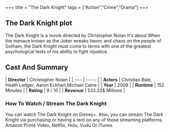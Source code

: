 +++
title = "The Dark Knight"
tags = ["Action","Crime","Drama"]
+++
## The Dark Knight plot
The Dark Knight is a movie directed by Christopher Nolan It's about When the menace known as the Joker wreaks havoc and chaos on the people of Gotham, the Dark Knight must come to terms with one of the greatest psychological tests of his ability to fight injustice.
## Cast And Summary
| **Director**      | Christopher Nolan |
    | :---        |    :----:   |
    |  **Actors** | Christian Bale, Heath Ledger, Aaron Eckhart,Michael Caine |
    | **Year**   | 2008    |
    |  **Runtime** | 152 Minutes |
    |  **Rating** | 9 / 10 | 
    |  **Revenue** | 533.32$ Millions |
### How To Watch / Stream The Dark Knight
You can watch The Dark Knight on Disney+.
Also, you can stream The Dark Knight via purchasing or having a rent on any of those streaming platforms.
Amazon Prime Video, Netflix, Hulu, Vudu Or iTunes